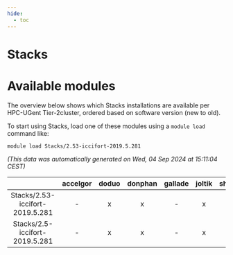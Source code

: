 ```yaml
---
hide:
  - toc
---
```


Stacks
======

# Available modules


The overview below shows which Stacks installations are available per HPC-UGent Tier-2cluster, ordered based on software version (new to old).

To start using Stacks, load one of these modules using a `module load` command like:

```shell
module load Stacks/2.53-iccifort-2019.5.281
```

*(This data was automatically generated on Wed, 04 Sep 2024 at 15:11:04 CEST)*  

| |accelgor|doduo|donphan|gallade|joltik|shinx|skitty|
| :---: | :---: | :---: | :---: | :---: | :---: | :---: | :---: |
|Stacks/2.53-iccifort-2019.5.281|-|x|x|-|x|-|-|
|Stacks/2.5-iccifort-2019.5.281|-|x|x|-|x|-|x|

